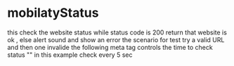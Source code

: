 # mobilatyStatus
this check the website status while status code is 200 return 
that website is ok , else alert sound and show an error 
the scenario for test try a valid URL and then one invalide 
the following meta tag controls the time to check status 
    "<meta http-equiv="refresh" content="5" />"
in this example check every 5 sec 
